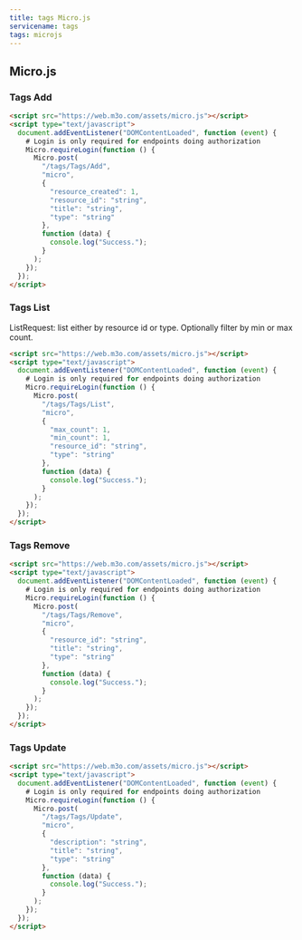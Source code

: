 ```yaml
---
title: tags Micro.js
servicename: tags
tags: microjs
---
```


## Micro.js


### Tags Add
<!-- We use the request body description here as endpoint descriptions are not
being lifted correctly from the proto by the openapi spec generator -->

```html
<script src="https://web.m3o.com/assets/micro.js"></script>
<script type="text/javascript">
  document.addEventListener("DOMContentLoaded", function (event) {
    # Login is only required for endpoints doing authorization
    Micro.requireLogin(function () {
      Micro.post(
        "/tags/Tags/Add",
        "micro",
        {
          "resource_created": 1,
          "resource_id": "string",
          "title": "string",
          "type": "string"
        },
        function (data) {
          console.log("Success.");
        }
      );
    });
  });
</script>
```


### Tags List
<!-- We use the request body description here as endpoint descriptions are not
being lifted correctly from the proto by the openapi spec generator -->
ListRequest: list either by resource id or type.
 Optionally filter by min or max count.
```html
<script src="https://web.m3o.com/assets/micro.js"></script>
<script type="text/javascript">
  document.addEventListener("DOMContentLoaded", function (event) {
    # Login is only required for endpoints doing authorization
    Micro.requireLogin(function () {
      Micro.post(
        "/tags/Tags/List",
        "micro",
        {
          "max_count": 1,
          "min_count": 1,
          "resource_id": "string",
          "type": "string"
        },
        function (data) {
          console.log("Success.");
        }
      );
    });
  });
</script>
```


### Tags Remove
<!-- We use the request body description here as endpoint descriptions are not
being lifted correctly from the proto by the openapi spec generator -->

```html
<script src="https://web.m3o.com/assets/micro.js"></script>
<script type="text/javascript">
  document.addEventListener("DOMContentLoaded", function (event) {
    # Login is only required for endpoints doing authorization
    Micro.requireLogin(function () {
      Micro.post(
        "/tags/Tags/Remove",
        "micro",
        {
          "resource_id": "string",
          "title": "string",
          "type": "string"
        },
        function (data) {
          console.log("Success.");
        }
      );
    });
  });
</script>
```


### Tags Update
<!-- We use the request body description here as endpoint descriptions are not
being lifted correctly from the proto by the openapi spec generator -->

```html
<script src="https://web.m3o.com/assets/micro.js"></script>
<script type="text/javascript">
  document.addEventListener("DOMContentLoaded", function (event) {
    # Login is only required for endpoints doing authorization
    Micro.requireLogin(function () {
      Micro.post(
        "/tags/Tags/Update",
        "micro",
        {
          "description": "string",
          "title": "string",
          "type": "string"
        },
        function (data) {
          console.log("Success.");
        }
      );
    });
  });
</script>
```


